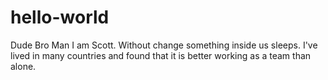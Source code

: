 # hello-world
Dude Bro Man I am Scott.
Without change something inside us sleeps. I've lived in many countries and found that it is better working as a team than alone.

